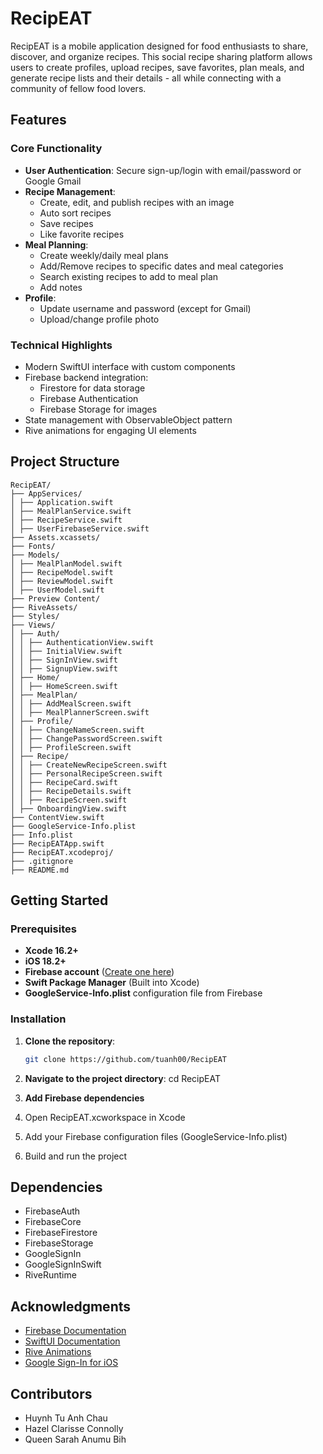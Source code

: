 # RecipEAT 

RecipEAT is a mobile application designed for food enthusiasts to share, discover, and organize recipes. This social recipe sharing platform allows users to create profiles, upload recipes, save favorites, plan meals, and generate recipe lists and their details - all while connecting with a community of fellow food lovers.

## Features

### Core Functionality
- **User Authentication**: Secure sign-up/login with email/password or Google Gmail
- **Recipe Management**:
  - Create, edit, and publish recipes with an image
  - Auto sort recipes
  - Save recipes
  - Like favorite recipes
- **Meal Planning**:
  - Create weekly/daily meal plans
  - Add/Remove recipes to specific dates and meal categories
  - Search existing recipes to add to meal plan
  - Add notes
- **Profile**:
  - Update username and password (except for Gmail)
  - Upload/change profile photo

### Technical Highlights
- Modern SwiftUI interface with custom components
- Firebase backend integration:
  - Firestore for data storage
  - Firebase Authentication
  - Firebase Storage for images
- State management with ObservableObject pattern
- Rive animations for engaging UI elements

## Project Structure
```test
RecipEAT/
├── AppServices/
│ ├── Application.swift
│ ├── MealPlanService.swift
│ ├── RecipeService.swift
│ ├── UserFirebaseService.swift
├── Assets.xcassets/
├── Fonts/
├── Models/
│ ├── MealPlanModel.swift
│ ├── RecipeModel.swift
│ ├── ReviewModel.swift
│ ├── UserModel.swift
├── Preview Content/
├── RiveAssets/
├── Styles/
├── Views/
│ ├── Auth/
│ │ ├── AuthenticationView.swift
│ │ ├── InitialView.swift
│ │ ├── SignInView.swift
│ │ ├── SignupView.swift
│ ├── Home/
│ │ ├── HomeScreen.swift
│ ├── MealPlan/
│ │ ├── AddMealScreen.swift
│ │ ├── MealPlannerScreen.swift
│ ├── Profile/
│ │ ├── ChangeNameScreen.swift
│ │ ├── ChangePasswordScreen.swift
│ │ ├── ProfileScreen.swift
│ ├── Recipe/
│ │ ├── CreateNewRecipeScreen.swift
│ │ ├── PersonalRecipeScreen.swift
│ │ ├── RecipeCard.swift
│ │ ├── RecipeDetails.swift
│ │ ├── RecipeScreen.swift
│ ├── OnboardingView.swift
├── ContentView.swift
├── GoogleService-Info.plist
├── Info.plist
├── RecipEATApp.swift
├── RecipEAT.xcodeproj/
├── .gitignore
├── README.md
```

## Getting Started

### Prerequisites
- **Xcode 16.2+**
- **iOS 18.2+**
- **Firebase account** ([Create one here](https://console.firebase.google.com/))
- **Swift Package Manager** (Built into Xcode)
- **GoogleService-Info.plist** configuration file from Firebase

### Installation
1. **Clone the repository**:
   ```bash
   git clone https://github.com/tuanh00/RecipEAT

2. **Navigate to the project directory**:
    cd RecipEAT

3. **Add Firebase dependencies**

4. Open RecipEAT.xcworkspace in Xcode

5. Add your Firebase configuration files (GoogleService-Info.plist)

6. Build and run the project


## Dependencies

- FirebaseAuth
- FirebaseCore
- FirebaseFirestore
- FirebaseStorage
- GoogleSignIn
- GoogleSignInSwift
- RiveRuntime

## Acknowledgments

- [Firebase Documentation](https://firebase.google.com/docs/ios/setup)
- [SwiftUI Documentation](https://developer.apple.com/documentation/swiftui/)
- [Rive Animations](https://rive.app/)
- [Google Sign-In for iOS](https://developers.google.com/identity/sign-in/ios)

## Contributors

- Huynh Tu Anh Chau
- Hazel Clarisse Connolly
- Queen Sarah Anumu Bih
